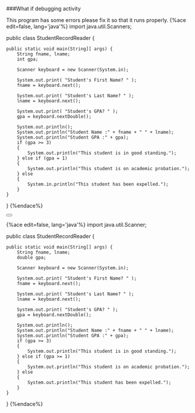 <!-- djw:done-->
###What if debugging activity

This program has some errors please fix it so that it runs properly.
{%ace edit=false, lang='java'%}
import java.util.Scanners;

public class StudentRecordReader {

	public static void main(String][ args) {
		String fname, lname;
		int gpa;
		
		Scanner keyboard = new Scanner(System.in);
		
		System.out.print( "Student's First Name? " );
		fname = keyboard.next();
		
		System.out.print( "Student's Last Name? " );
		lname = keyboard.next();

		System.out.print( "Student's GPA? " );
		gpa = keyboard.nextDouble();
		
		System.out.println();
		System.out.println("Student Name :" + fname + " " + lname);
		System.out.println("Student GPA :" + gpa);
		if (gpa >= 3)
		{
			System.out.println("This student is in good standing.");
		} else if (gpa = 1)
		{
			System.out.println("This student is on academic probation.");
		} else
		{
			System.in.println("This student has been expelled.");
		}
	}
}
{%endace%}

<button class="section" target="section1" show="Sample Answer" hide="Hide Answer"></button>

<!--sec data-title="Answer" data-id="section1" data-show=false ces-->
{%ace edit=false, lang='java'%}
import java.util.Scanner;

public class StudentRecordReader {

	public static void main(String[] args) {
		String fname, lname;
		double gpa;
		
		Scanner keyboard = new Scanner(System.in);
		
		System.out.print( "Student's First Name? " );
		fname = keyboard.next();
		
		System.out.print( "Student's Last Name? " );
		lname = keyboard.next();

		System.out.print( "Student's GPA? " );
		gpa = keyboard.nextDouble();
		
		System.out.println();
		System.out.println("Student Name :" + fname + " " + lname);
		System.out.println("Student GPA :" + gpa);
		if (gpa >= 3)
		{
			System.out.println("This student is in good standing.");
		} else if (gpa >= 1)
		{
			System.out.println("This student is on academic probation.");
		} else
		{
			System.out.println("This student has been expelled.");
		}
	}
}
{%endace%}
<!--endsec-->